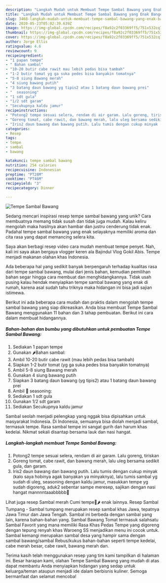 ```yaml
---
description: "Langkah Mudah untuk Membuat Tempe Sambal Bawang yang Enak Banget"
title: "Langkah Mudah untuk Membuat Tempe Sambal Bawang yang Enak Banget"
slug: 3468-langkah-mudah-untuk-membuat-tempe-sambal-bawang-yang-enak-banget
date: 2020-05-23T05:02:39.639Z
image: https://img-global.cpcdn.com/recipes/f8a92c2f03369ff5/751x532cq70/tempe-sambal-bawang-foto-resep-utama.jpg
thumbnail: https://img-global.cpcdn.com/recipes/f8a92c2f03369ff5/751x532cq70/tempe-sambal-bawang-foto-resep-utama.jpg
cover: https://img-global.cpcdn.com/recipes/f8a92c2f03369ff5/751x532cq70/tempe-sambal-bawang-foto-resep-utama.jpg
author: Jorge Ellis
ratingvalue: 4.6
reviewcount: 9
recipeingredient:
- "1 papan tempe"
- " Bahan sambal"
- "10-20 butir cabe rawit mau lebih pedas bisa tambah"
- "1-2 butir tomat yg ga suka pedes bisa banyakin tomatnya"
- "5-8 siung Bawang merah"
- "4 siung bawang putih"
- "3 batang daun bawang yg tipis2 atau 1 batang daun bawang prei"
- "  seasoning"
- "1 sdt gula"
- "1/2 sdt garam"
- "Secukupnya kaldu jamur"
recipeinstructions:
- "Potong2 tempe sesuai selera, rendam di air garam. Lalu goreng, tiriskan"
- "Goreng tomat, cabe rawit, dan bawang merah, lalu uleg bersama sedikit gula, dan garam."
- "Iris2 daun bawang dan bawang putih. Lalu tumis dengan cukup minyak (kalo saya hobinya agak banyakan ya minyaknya), lalu tumis sambal yg sudah di uleg, seasoning dengan kaldu jamur, masukkan tempe yg sudah digoreng, aduk2 sebentar sampe meresep, sajikan dengan nasi hangat mannnntaaabbbbb🤤"
categories:
- Resep
tags:
- tempe
- sambal
- bawang

katakunci: tempe sambal bawang 
nutrition: 254 calories
recipecuisine: Indonesian
preptime: "PT28M"
cooktime: "PT46M"
recipeyield: "3"
recipecategory: Dinner

---
```



![Tempe Sambal Bawang](https://img-global.cpcdn.com/recipes/f8a92c2f03369ff5/751x532cq70/tempe-sambal-bawang-foto-resep-utama.jpg)

Sedang mencari inspirasi resep tempe sambal bawang yang unik? Cara membuatnya memang tidak susah dan tidak juga mudah. Kalau keliru mengolah maka hasilnya akan hambar dan justru cenderung tidak enak. Padahal tempe sambal bawang yang enak selayaknya memiliki aroma dan cita rasa yang dapat memancing selera kita.

Saya akan berbagi resep video cara mudah membuat tempe penyet. Nah, kali ini saya akan bergaya vlogger keren ala Bajindul Vlog Gokil Abis. Tempe menjadi makanan olahan khas Indonesia.

Ada beberapa hal yang sedikit banyak berpengaruh terhadap kualitas rasa dari tempe sambal bawang, mulai dari jenis bahan, kemudian pemilihan bahan segar hingga cara membuat dan menghidangkannya. Tidak usah pusing kalau hendak menyiapkan tempe sambal bawang yang enak di rumah, karena asal sudah tahu triknya maka hidangan ini bisa jadi sajian istimewa.


Berikut ini ada beberapa cara mudah dan praktis dalam mengolah tempe sambal bawang yang siap dikreasikan. Anda bisa membuat Tempe Sambal Bawang menggunakan 11 bahan dan 3 tahap pembuatan. Berikut ini cara dalam membuat hidangannya.

<!--inarticleads1-->

##### Bahan-bahan dan bumbu yang dibutuhkan untuk pembuatan Tempe Sambal Bawang:

1. Sediakan 1 papan tempe
1. Gunakan  🌶Bahan sambal:
1. Ambil 10-20 butir cabe rawit (mau lebih pedas bisa tambah)
1. Siapkan 1-2 butir tomat (yg ga suka pedes bisa banyakin tomatnya)
1. Ambil 5-8 siung Bawang merah
1. Gunakan 4 siung bawang putih
1. Siapkan 3 batang daun bawang (yg tipis2) atau 1 batang daun bawang prei
1. Ambil  🧂 seasoning:
1. Sediakan 1 sdt gula
1. Gunakan 1/2 sdt garam
1. Sediakan Secukupnya kaldu jamur


Sambal seolah menjadi pelengkap yang nggak bisa dipisahkan untuk masyarakat Indonesia. Di Indonesia, semuanya bisa diolah menjadi sambal, termasuk tempe. Rasa sambal tempe ini sangat gurih dan harum khas kedelai. Nikmat sekali disantap bersama lauk dan nasi hangat. 

<!--inarticleads2-->

##### Langkah-langkah membuat Tempe Sambal Bawang:

1. Potong2 tempe sesuai selera, rendam di air garam. Lalu goreng, tiriskan
1. Goreng tomat, cabe rawit, dan bawang merah, lalu uleg bersama sedikit gula, dan garam.
1. Iris2 daun bawang dan bawang putih. Lalu tumis dengan cukup minyak (kalo saya hobinya agak banyakan ya minyaknya), lalu tumis sambal yg sudah di uleg, seasoning dengan kaldu jamur, masukkan tempe yg sudah digoreng, aduk2 sebentar sampe meresep, sajikan dengan nasi hangat mannnntaaabbbbb🤤


Lihat juga resep Sambal merah Cumi tempe🦑🌶 enak lainnya. Resep Sambal Tumpang - Sambal tumpang merupakan resep sambal khas Jawa, tepatnya Jawa Timur dan Jawa Tengah. Sambal ini berbeda dengan sambal yang lain, karena bahan-bahan yang. Sambal Bawang Tomat termasuk salahsatu Sambal Favorit yang mana memiliki Rasa Khas Pedas Tempe yang digoreng dengan tepung renyah khas Waroeng SS menjadikan menu ini cocok untuk. Sambal kemangi merupakan sambal desa yang hampir sama dengan sambal bawang/sambal Rebus/kukus bahan-bahan seperti tempe kedelai, cabe merah besar, cabe rawit, bawang merah dan. 

Terima kasih telah menggunakan resep yang tim kami tampilkan di halaman ini. Besar harapan kami, olahan Tempe Sambal Bawang yang mudah di atas dapat membantu Anda menyiapkan hidangan yang sedap untuk keluarga/teman ataupun menjadi ide dalam berbisnis kuliner. Semoga bermanfaat dan selamat mencoba!
